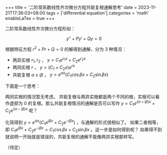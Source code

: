 +++
title = '二阶常系数线性齐次微分方程共轭复根通解思考'
date = 2023-11-21T17:36:03+08:00
tags = ['differential equation']
categories = 'math'
enableLaTex = true
+++

二阶常系数线性齐次微分方程形如：

$$
y''+Py'+Qy=0
$$

根据特征方程 $r^2+Pr+Q=0$ 的解得到通解，分为 3 种情况：

- 两异实根 $r_1,r_2$ ， $y=C_1e^{r_1x}+C_2e^{r_2x}$
- 两同实根 $r$ ， $y=(C_1+C_2x)e^{rx}$
- 共轭复根 $\alpha\pm i\beta$ ， $y=e^{\alpha x}(C_1\cos\beta x+C_2\sin\beta x)$

下面是一个思考：

两同实根的情况暂无考虑。
共轭复根与两异实根都是两个不同的根，实根可以看作虚部为 $0$ 的复根。那么共轭复根情况的通解是否可以写作
$y=C_1e^{(\alpha+i\beta)x}+C_2e^{(\alpha-i\beta)x}$
呢？

化简得到
$y=e^{\alpha x}(C_1e^{i\beta x}+C_2e^{-i\beta x})$
，与通解的形式很相似了。
如果二者相等，即
$C_1e^{i\beta x}+C_2e^{-i\beta x}=C_1\cos\beta x+C_2\sin\beta x$
。这一步是如何得到呢？
如果得不到就说明一开始就是错误的，共轭复根的通解不能像两异实根那样写。

（待定）